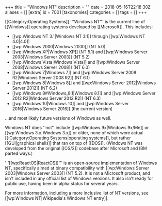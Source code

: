 +++
title = "Windows NT"
description = ""
date = 2018-05-16T22:18:30Z
aliases = []
[extra]
id = 7001
[taxonomies]
categories = []
tags = []
+++

[[Category:Operating Systems]]
'''Windows NT''' is the current line of [[Windows]] operating systems developed by [[Microsoft]]. This includes:
* [[wp:Windows NT 3.1|Windows NT 3.1]] through [[wp:Windows NT 4.0|4.0]]
* [[wp:Windows 2000|Windows 2000]] (NT 5.0)
* [[wp:Windows XP|Windows XP]] (NT 5.1) and [[wp:Windows Server 2003|Windows Server 2003]] (NT 5.2)
* [[wp:Windows Vista|Windows Vista]] and [[wp:Windows Server 2008|Windows Server 2008]] (NT 6.0)
* [[wp:Windows 7|Windows 7]] and [[wp:Windows Server 2008 R2|Windows Server 2008 R2]] (NT 6.1)
* [[wp:Windows 8|Windows 8]] and [[wp:Windows Server 2012|Windows Server 2012]] (NT 6.2)
* [[wp:Windows 8#Windows_8.1|Windows 8.1]] and [[wp:Windows Server 2012 R2|Windows Server 2012 R2]] (NT 6.3)
* [[wp:Windows 10|Windows 10]] and [[wp:Windows Server 2016|Windows Server 2016]] (the current version)

...and most likely future versions of Windows as well.

Windows NT does ''not'' include [[wp:Windows 9x|Windows 9x/Me]] or [[wp:Windows 3.x|Windows 3.x]] or older, none of which were actual [[:Category:Operating Systems|operating systems]], but rather [[GUI|graphical shells]] that ran on top of [[DOS]]. (Windows NT was developed from the original [[OS/2]] codebase after Microsoft and IBM parted ways.)

'''[[wp:ReactOS|ReactOS]]''' is an open-source implementation of Windows NT, specifically aimed at binary compatibility with [[wp:Windows Server 2003|Windows Server 2003]] (NT 5.2). It is not a Microsoft product, and isn't included in any official list of Windows versions. It also isn't ready for public use, having been in alpha status for several years.

For more information, including a more inclusive list of NT versions, see [[wp:Windows NT|Wikipedia's Windows NT entry]].
